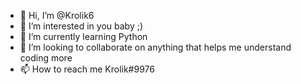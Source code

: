 - 👋 Hi, I’m @Krolik6
- 👀 I’m interested in you baby ;)
- 🌱 I’m currently learning Python
- 💞️ I’m looking to collaborate on anything that helps me understand coding more
- 📫 How to reach me Krolik#9976

<!---
Krolik6/Krolik6 is a ✨ special ✨ repository because its `README.md` (this file) appears on your GitHub profile.
You can click the Preview link to take a look at your changes.
--->
